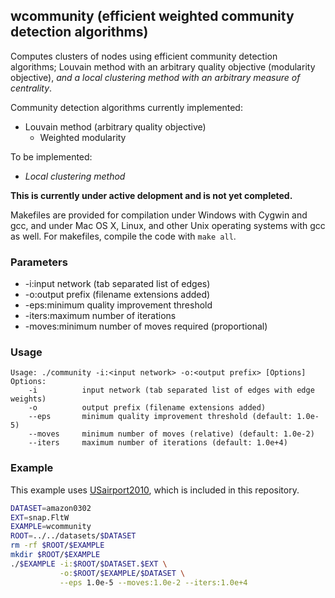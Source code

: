 wcommunity (efficient weighted community detection algorithms)
--------------------------------------------------------------

Computes clusters of nodes using efficient community detection algorithms;
Louvain method with an arbitrary quality objective (modularity objective),
*and a local clustering method with an arbitrary measure of centrality*.

Community detection algorithms currently implemented:

  - Louvain method (arbitrary quality objective)
    - Weighted modularity

To be implemented:

  - *Local clustering method*

**This is currently under active delopment and is not yet completed.**

Makefiles are provided for compilation under Windows with Cygwin and gcc,
and under Mac OS X, Linux, and other Unix operating systems with gcc as
well. For makefiles, compile the code with `make all`.

### Parameters ###

  - -i:input network (tab separated list of edges)
  - -o:output prefix (filename extensions added)
  - -eps:minimum quality improvement threshold
  - -iters:maximum number of iterations
  - -moves:minimum number of moves required (proportional)

### Usage ###

```
Usage: ./community -i:<input network> -o:<output prefix> [Options]
Options:
    -i          input network (tab separated list of edges with edge weights)
    -o          output prefix (filename extensions added)
    --eps       minimum quality improvement threshold (default: 1.0e-5)
    --moves     minimum number of moves (relative) (default: 1.0e-2)
    --iters     maximum number of iterations (default: 1.0e+4)
```

### Example ###

This example uses [USairport2010](/contrib/yins-enas/datasets/USairport2010),
which is included in this repository. 

```bash
DATASET=amazon0302
EXT=snap.FltW
EXAMPLE=wcommunity
ROOT=../../datasets/$DATASET
rm -rf $ROOT/$EXAMPLE
mkdir $ROOT/$EXAMPLE
./$EXAMPLE -i:$ROOT/$DATASET.$EXT \
           -o:$ROOT/$EXAMPLE/$DATASET \
           --eps 1.0e-5 --moves:1.0e-2 --iters:1.0e+4
```